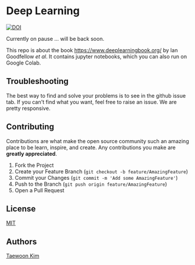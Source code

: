 # Deep Learning

[![DOI](https://zenodo.org/badge/263880058.svg)](https://zenodo.org/badge/latestdoi/263880058)

Currently on pause ... will be back soon.

This repo is about the book https://www.deeplearningbook.org/ by Ian Goodfellow *et al*. It contains jupyter notebooks, which you can also run on Google Colab.

## Troubleshooting

The best way to find and solve your problems is to see in the github issue tab. If you can't find what you want, feel free to raise an issue. We are pretty responsive.

## Contributing

Contributions are what make the open source community such an amazing place to be learn, inspire, and create. Any contributions you make are **greatly appreciated**.

1. Fork the Project
2. Create your Feature Branch (`git checkout -b feature/AmazingFeature`)
3. Commit your Changes (`git commit -m 'Add some AmazingFeature'`)
4. Push to the Branch (`git push origin feature/AmazingFeature`)
5. Open a Pull Request

## License
[MIT](https://choosealicense.com/licenses/mit/)

## Authors
[Taewoon Kim](https://taewoonkim.com/)
